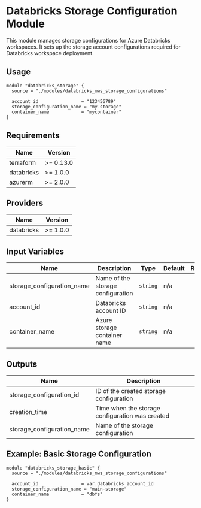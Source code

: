 # Databricks Storage Configuration Module

This module manages storage configurations for Azure Databricks workspaces. It sets up the storage account configurations required for Databricks workspace deployment.

## Usage

```hcl
module "databricks_storage" {
  source = "./modules/databricks_mws_storage_configurations"

  account_id                = "123456789"
  storage_configuration_name = "my-storage"
  container_name            = "mycontainer"
}
```

## Requirements

| Name | Version |
|------|---------|
| terraform | >= 0.13.0 |
| databricks | >= 1.0.0 |
| azurerm | >= 2.0.0 |

## Providers

| Name | Version |
|------|---------|
| databricks | >= 1.0.0 |

## Input Variables

| Name | Description | Type | Default | Required |
|------|-------------|------|---------|:--------:|
| storage_configuration_name | Name of the storage configuration | `string` | n/a | yes |
| account_id | Databricks account ID | `string` | n/a | yes |
| container_name | Azure storage container name | `string` | n/a | yes |

## Outputs

| Name | Description |
|------|-------------|
| storage_configuration_id | ID of the created storage configuration |
| creation_time | Time when the storage configuration was created |
| storage_configuration_name | Name of the storage configuration |

## Example: Basic Storage Configuration

```hcl
module "databricks_storage_basic" {
  source = "./modules/databricks_mws_storage_configurations"

  account_id                = var.databricks_account_id
  storage_configuration_name = "main-storage"
  container_name            = "dbfs"
}
```